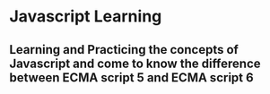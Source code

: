 # Javascript Learning
## Learning and Practicing the concepts of Javascript and come to know the difference between ECMA script 5 and ECMA script 6
